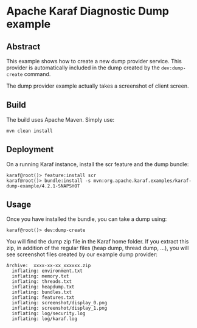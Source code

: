 <!--
    Licensed to the Apache Software Foundation (ASF) under one
    or more contributor license agreements.  See the NOTICE file
    distributed with this work for additional information
    regarding copyright ownership.  The ASF licenses this file
    to you under the Apache License, Version 2.0 (the
    "License"); you may not use this file except in compliance
    with the License.  You may obtain a copy of the License at

      http://www.apache.org/licenses/LICENSE-2.0

    Unless required by applicable law or agreed to in writing,
    software distributed under the License is distributed on an
    "AS IS" BASIS, WITHOUT WARRANTIES OR CONDITIONS OF ANY
    KIND, either express or implied.  See the License for the
    specific language governing permissions and limitations
    under the License.
-->
# Apache Karaf Diagnostic Dump example

## Abstract

This example shows how to create a new dump provider service. This provider is automatically included in the dump created
by the `dev:dump-create` command.

The dump provider example actually takes a screenshot of client screen.

## Build

The build uses Apache Maven. Simply use:

```
mvn clean install
```

## Deployment

On a running Karaf instance, install the scr feature and the dump bundle:

```
karaf@root()> feature:install scr
karaf@root()> bundle:install -s mvn:org.apache.karaf.examples/karaf-dump-example/4.2.1-SNAPSHOT
```

## Usage

Once you have installed the bundle, you can take a dump using:

```
karaf@root()> dev:dump-create
```

You will find the dump zip file in the Karaf home folder. If you extract this zip, in addition of the regular files (heap dump, thread dump, ...),
you will see screenshot files created by our example dump provider:

```
Archive:  xxxx-xx-xx_xxxxxx.zip
  inflating: environment.txt         
  inflating: memory.txt              
  inflating: threads.txt             
  inflating: heapdump.txt            
  inflating: bundles.txt             
  inflating: features.txt            
  inflating: screenshot/display_0.png  
  inflating: screenshot/display_1.png  
  inflating: log/security.log        
  inflating: log/karaf.log  
```
